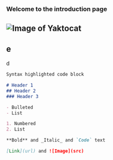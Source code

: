 ### Welcome to the introduction page

## ![Image of Yaktocat](https://github.com/yazhou2019/introduction/blob/master/image/cui22.jpeg)


## e

d
```markdown
Syntax highlighted code block

# Header 1
## Header 2
### Header 3

- Bulleted
- List

1. Numbered
2. List

**Bold** and _Italic_ and `Code` text

[Link](url) and ![Image](src)
```

